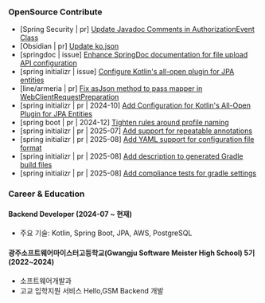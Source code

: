 ### OpenSource Contribute
- [Spring Security | pr] [Update Javadoc Comments in AuthorizationEvent Class](https://github.com/spring-projects/spring-security/pull/14175)
- [Obsidian | pr] [Update ko.json](https://github.com/obsidianmd/obsidian-translations/pull/906)
- [springdoc | issue] [Enhance SpringDoc documentation for file upload API configuration](https://github.com/springdoc/springdoc.github.io/issues/77)
- [spring initializr | issue] [Configure Kotlin's all-open plugin for JPA entities](https://github.com/spring-io/initializr/issues/1572)
- [line/armeria | pr] [Fix asJson method to pass mapper in WebClientRequestPreparation](https://github.com/line/armeria/pull/5512)
- [spring initializr | pr | 2024-10] [Add Configuration for Kotlin's All-Open Plugin for JPA Entities](https://github.com/spring-io/initializr/pull/1576)
- [spring boot | pr | 2024-12] [Tighten rules around profile naming](https://github.com/spring-projects/spring-boot/pull/43176)
- [spring initializr | pr | 2025-07] [Add support for repeatable annotations](https://github.com/spring-io/initializr/pull/1670)
- [spring initializr | pr | 2025-08] [Add YAML support for configuration file format](https://github.com/spring-io/initializr/pull/1682)
- [spring initializr | pr | 2025-08] [Add description to generated Gradle build files](https://github.com/spring-io/initializr/pull/1684)
- [spring initializr | pr | 2025-08] [Add compliance tests for gradle settings](https://github.com/spring-io/initializr/pull/1685)

### Career & Education
#### Backend Developer (2024-07 ~ 현재)  
- 주요 기술: Kotlin, Spring Boot, JPA, AWS, PostgreSQL

#### 광주소프트웨어마이스터고등학교(Gwangju Software Meister High School) 5기 (2022~2024)  
- 소프트웨어개발과
- 고교 입학지뭔 서비스 Hello,GSM Backend 개발
